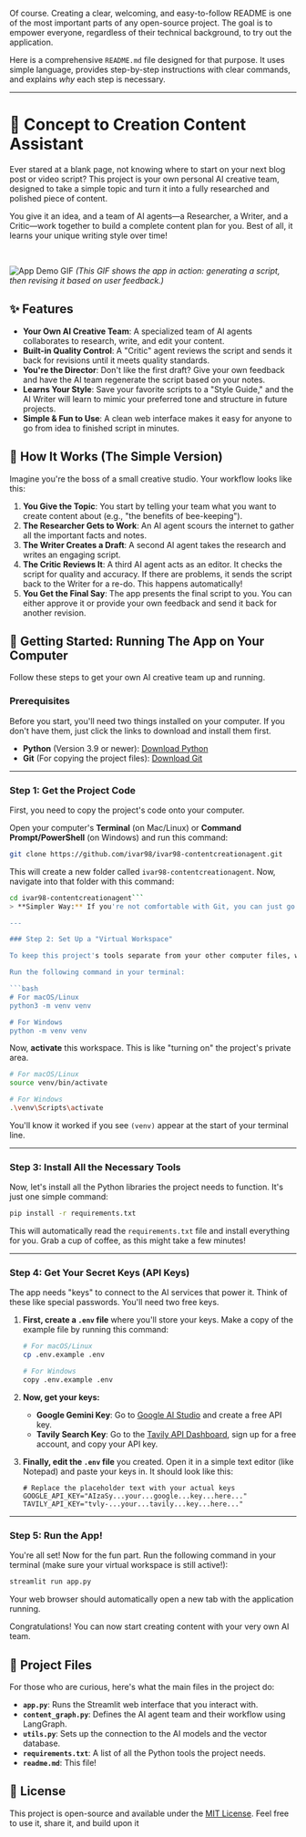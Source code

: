 Of course. Creating a clear, welcoming, and easy-to-follow README is one of the most important parts of any open-source project. The goal is to empower everyone, regardless of their technical background, to try out the application.

Here is a comprehensive `README.md` file designed for that purpose. It uses simple language, provides step-by-step instructions with clear commands, and explains *why* each step is necessary.

---

# 🤖 Concept to Creation Content Assistant

Ever stared at a blank page, not knowing where to start on your next blog post or video script? This project is your own personal AI creative team, designed to take a simple topic and turn it into a fully researched and polished piece of content.

You give it an idea, and a team of AI agents—a Researcher, a Writer, and a Critic—work together to build a complete content plan for you. Best of all, it learns your unique writing style over time!

<br>

![App Demo GIF](https://github.com/user-attachments/assets/dd38f8f2-2bb8-4c8d-8422-e42504227f4d)
*(This GIF shows the app in action: generating a script, then revising it based on user feedback.)*

## ✨ Features

*   **Your Own AI Creative Team**: A specialized team of AI agents collaborates to research, write, and edit your content.
*   **Built-in Quality Control**: A "Critic" agent reviews the script and sends it back for revisions until it meets quality standards.
*   **You're the Director**: Don't like the first draft? Give your own feedback and have the AI team regenerate the script based on your notes.
*   **Learns Your Style**: Save your favorite scripts to a "Style Guide," and the AI Writer will learn to mimic your preferred tone and structure in future projects.
*   **Simple & Fun to Use**: A clean web interface makes it easy for anyone to go from idea to finished script in minutes.

## 🤔 How It Works (The Simple Version)

Imagine you're the boss of a small creative studio. Your workflow looks like this:

1.  **You Give the Topic**: You start by telling your team what you want to create content about (e.g., "the benefits of bee-keeping").
2.  **The Researcher Gets to Work**: An AI agent scours the internet to gather all the important facts and notes.
3.  **The Writer Creates a Draft**: A second AI agent takes the research and writes an engaging script.
4.  **The Critic Reviews It**: A third AI agent acts as an editor. It checks the script for quality and accuracy. If there are problems, it sends the script back to the Writer for a re-do. This happens automatically!
5.  **You Get the Final Say**: The app presents the final script to you. You can either approve it or provide your own feedback and send it back for another revision.

## 🚀 Getting Started: Running The App on Your Computer

Follow these steps to get your own AI creative team up and running.

### Prerequisites

Before you start, you'll need two things installed on your computer. If you don't have them, just click the links to download and install them first.

*   **Python** (Version 3.9 or newer): [Download Python](https://www.python.org/downloads/)
*   **Git** (For copying the project files): [Download Git](https://git-scm.com/downloads)

---

### Step 1: Get the Project Code

First, you need to copy the project's code onto your computer.

Open your computer's **Terminal** (on Mac/Linux) or **Command Prompt/PowerShell** (on Windows) and run this command:

```bash
git clone https://github.com/ivar98/ivar98-contentcreationagent.git
```

This will create a new folder called `ivar98-contentcreationagent`. Now, navigate into that folder with this command:

```bash
cd ivar98-contentcreationagent```
> **Simpler Way:** If you're not comfortable with Git, you can just go to the [GitHub page](https://github.com/ivar98/ivar98-contentcreationagent) and click the green "Code" button, then "Download ZIP". Unzip the file and open the folder.

---

### Step 2: Set Up a "Virtual Workspace"

To keep this project's tools separate from your other computer files, we'll create a virtual workspace.

Run the following command in your terminal:

```bash
# For macOS/Linux
python3 -m venv venv

# For Windows
python -m venv venv
```

Now, **activate** this workspace. This is like "turning on" the project's private area.

```bash
# For macOS/Linux
source venv/bin/activate

# For Windows
.\venv\Scripts\activate
```

You'll know it worked if you see `(venv)` appear at the start of your terminal line.

---

### Step 3: Install All the Necessary Tools

Now, let's install all the Python libraries the project needs to function. It's just one simple command:

```bash
pip install -r requirements.txt
```

This will automatically read the `requirements.txt` file and install everything for you. Grab a cup of coffee, as this might take a few minutes!

---

### Step 4: Get Your Secret Keys (API Keys)

The app needs "keys" to connect to the AI services that power it. Think of these like special passwords. You'll need two free keys.

1.  **First, create a `.env` file** where you'll store your keys. Make a copy of the example file by running this command:

    ```bash
    # For macOS/Linux
    cp .env.example .env

    # For Windows
    copy .env.example .env
    ```

2.  **Now, get your keys:**
    *   **Google Gemini Key**: Go to [Google AI Studio](https://aistudio.google.com/app/apikey) and create a free API key.
    *   **Tavily Search Key**: Go to the [Tavily API Dashboard](https://app.tavily.com/), sign up for a free account, and copy your API key.

3.  **Finally, edit the `.env` file** you created. Open it in a simple text editor (like Notepad) and paste your keys in. It should look like this:

    ```
    # Replace the placeholder text with your actual keys
    GOOGLE_API_KEY="AIzaSy...your...google...key...here..."
    TAVILY_API_KEY="tvly-...your...tavily...key...here..."
    ```

---

### Step 5: Run the App!

You're all set! Now for the fun part. Run the following command in your terminal (make sure your virtual workspace is still active!):

```bash
streamlit run app.py
```

Your web browser should automatically open a new tab with the application running.

Congratulations! You can now start creating content with your very own AI team.

## 📂 Project Files

For those who are curious, here's what the main files in the project do:

*   **`app.py`**: Runs the Streamlit web interface that you interact with.
*   **`content_graph.py`**: Defines the AI agent team and their workflow using LangGraph.
*   **`utils.py`**: Sets up the connection to the AI models and the vector database.
*   **`requirements.txt`**: A list of all the Python tools the project needs.
*   **`readme.md`**: This file!

## 📜 License

This project is open-source and available under the [MIT License](LICENSE). Feel free to use it, share it, and build upon it